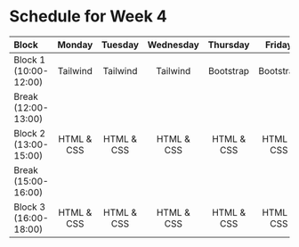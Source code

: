 # Schedule for Week 4

| Block                 |   Monday   |  Tuesday   | Wednesday  |  Thursday  |   Friday   |  Saturday  |
| :-------------------- | :--------: | :--------: | :--------: | :--------: | :--------: | :--------: |
| Block 1 (10:00-12:00) |  Tailwind  |  Tailwind  |  Tailwind  | Bootstrap  | Bootstrap  | Bootstrap  |
| Break (12:00-13:00)   |
| Block 2 (13:00-15:00) | HTML & CSS | HTML & CSS | HTML & CSS | HTML & CSS | HTML & CSS | HTML & CSS |
| Break (15:00-16:00)   |
| Block 3 (16:00-18:00) | HTML & CSS | HTML & CSS | HTML & CSS | HTML & CSS | HTML & CSS | HTML & CSS |